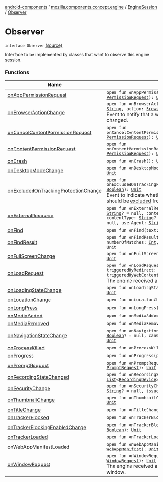 [android-components](../../../index.md) / [mozilla.components.concept.engine](../../index.md) / [EngineSession](../index.md) / [Observer](./index.md)

# Observer

`interface Observer` [(source)](https://github.com/mozilla-mobile/android-components/blob/master/components/concept/engine/src/main/java/mozilla/components/concept/engine/EngineSession.kt#L35)

Interface to be implemented by classes that want to observe this engine session.

### Functions

| Name | Summary |
|---|---|
| [onAppPermissionRequest](on-app-permission-request.md) | `open fun onAppPermissionRequest(permissionRequest: `[`PermissionRequest`](../../../mozilla.components.concept.engine.permission/-permission-request/index.md)`): `[`Unit`](https://kotlinlang.org/api/latest/jvm/stdlib/kotlin/-unit/index.html) |
| [onBrowserActionChange](on-browser-action-change.md) | `open fun onBrowserActionChange(webExtensionId: `[`String`](https://kotlinlang.org/api/latest/jvm/stdlib/kotlin/-string/index.html)`, action: `[`BrowserAction`](../../../mozilla.components.concept.engine.webextension/-browser-action/index.md)`): `[`Unit`](https://kotlinlang.org/api/latest/jvm/stdlib/kotlin/-unit/index.html)<br>Event to notify that a web extension browser action has changed. |
| [onCancelContentPermissionRequest](on-cancel-content-permission-request.md) | `open fun onCancelContentPermissionRequest(permissionRequest: `[`PermissionRequest`](../../../mozilla.components.concept.engine.permission/-permission-request/index.md)`): `[`Unit`](https://kotlinlang.org/api/latest/jvm/stdlib/kotlin/-unit/index.html) |
| [onContentPermissionRequest](on-content-permission-request.md) | `open fun onContentPermissionRequest(permissionRequest: `[`PermissionRequest`](../../../mozilla.components.concept.engine.permission/-permission-request/index.md)`): `[`Unit`](https://kotlinlang.org/api/latest/jvm/stdlib/kotlin/-unit/index.html) |
| [onCrash](on-crash.md) | `open fun onCrash(): `[`Unit`](https://kotlinlang.org/api/latest/jvm/stdlib/kotlin/-unit/index.html) |
| [onDesktopModeChange](on-desktop-mode-change.md) | `open fun onDesktopModeChange(enabled: `[`Boolean`](https://kotlinlang.org/api/latest/jvm/stdlib/kotlin/-boolean/index.html)`): `[`Unit`](https://kotlinlang.org/api/latest/jvm/stdlib/kotlin/-unit/index.html) |
| [onExcludedOnTrackingProtectionChange](on-excluded-on-tracking-protection-change.md) | `open fun onExcludedOnTrackingProtectionChange(excluded: `[`Boolean`](https://kotlinlang.org/api/latest/jvm/stdlib/kotlin/-boolean/index.html)`): `[`Unit`](https://kotlinlang.org/api/latest/jvm/stdlib/kotlin/-unit/index.html)<br>Event to indicate whether or not this [EngineSession](../index.md) should be [excluded](on-excluded-on-tracking-protection-change.md#mozilla.components.concept.engine.EngineSession.Observer$onExcludedOnTrackingProtectionChange(kotlin.Boolean)/excluded) from tracking protection. |
| [onExternalResource](on-external-resource.md) | `open fun onExternalResource(url: `[`String`](https://kotlinlang.org/api/latest/jvm/stdlib/kotlin/-string/index.html)`, fileName: `[`String`](https://kotlinlang.org/api/latest/jvm/stdlib/kotlin/-string/index.html)`? = null, contentLength: `[`Long`](https://kotlinlang.org/api/latest/jvm/stdlib/kotlin/-long/index.html)`? = null, contentType: `[`String`](https://kotlinlang.org/api/latest/jvm/stdlib/kotlin/-string/index.html)`? = null, cookie: `[`String`](https://kotlinlang.org/api/latest/jvm/stdlib/kotlin/-string/index.html)`? = null, userAgent: `[`String`](https://kotlinlang.org/api/latest/jvm/stdlib/kotlin/-string/index.html)`? = null): `[`Unit`](https://kotlinlang.org/api/latest/jvm/stdlib/kotlin/-unit/index.html) |
| [onFind](on-find.md) | `open fun onFind(text: `[`String`](https://kotlinlang.org/api/latest/jvm/stdlib/kotlin/-string/index.html)`): `[`Unit`](https://kotlinlang.org/api/latest/jvm/stdlib/kotlin/-unit/index.html) |
| [onFindResult](on-find-result.md) | `open fun onFindResult(activeMatchOrdinal: `[`Int`](https://kotlinlang.org/api/latest/jvm/stdlib/kotlin/-int/index.html)`, numberOfMatches: `[`Int`](https://kotlinlang.org/api/latest/jvm/stdlib/kotlin/-int/index.html)`, isDoneCounting: `[`Boolean`](https://kotlinlang.org/api/latest/jvm/stdlib/kotlin/-boolean/index.html)`): `[`Unit`](https://kotlinlang.org/api/latest/jvm/stdlib/kotlin/-unit/index.html) |
| [onFullScreenChange](on-full-screen-change.md) | `open fun onFullScreenChange(enabled: `[`Boolean`](https://kotlinlang.org/api/latest/jvm/stdlib/kotlin/-boolean/index.html)`): `[`Unit`](https://kotlinlang.org/api/latest/jvm/stdlib/kotlin/-unit/index.html) |
| [onLoadRequest](on-load-request.md) | `open fun onLoadRequest(url: `[`String`](https://kotlinlang.org/api/latest/jvm/stdlib/kotlin/-string/index.html)`, triggeredByRedirect: `[`Boolean`](https://kotlinlang.org/api/latest/jvm/stdlib/kotlin/-boolean/index.html)`, triggeredByWebContent: `[`Boolean`](https://kotlinlang.org/api/latest/jvm/stdlib/kotlin/-boolean/index.html)`): `[`Unit`](https://kotlinlang.org/api/latest/jvm/stdlib/kotlin/-unit/index.html)<br>The engine received a request to load a request. |
| [onLoadingStateChange](on-loading-state-change.md) | `open fun onLoadingStateChange(loading: `[`Boolean`](https://kotlinlang.org/api/latest/jvm/stdlib/kotlin/-boolean/index.html)`): `[`Unit`](https://kotlinlang.org/api/latest/jvm/stdlib/kotlin/-unit/index.html) |
| [onLocationChange](on-location-change.md) | `open fun onLocationChange(url: `[`String`](https://kotlinlang.org/api/latest/jvm/stdlib/kotlin/-string/index.html)`): `[`Unit`](https://kotlinlang.org/api/latest/jvm/stdlib/kotlin/-unit/index.html) |
| [onLongPress](on-long-press.md) | `open fun onLongPress(hitResult: `[`HitResult`](../../-hit-result/index.md)`): `[`Unit`](https://kotlinlang.org/api/latest/jvm/stdlib/kotlin/-unit/index.html) |
| [onMediaAdded](on-media-added.md) | `open fun onMediaAdded(media: `[`Media`](../../../mozilla.components.concept.engine.media/-media/index.md)`): `[`Unit`](https://kotlinlang.org/api/latest/jvm/stdlib/kotlin/-unit/index.html) |
| [onMediaRemoved](on-media-removed.md) | `open fun onMediaRemoved(media: `[`Media`](../../../mozilla.components.concept.engine.media/-media/index.md)`): `[`Unit`](https://kotlinlang.org/api/latest/jvm/stdlib/kotlin/-unit/index.html) |
| [onNavigationStateChange](on-navigation-state-change.md) | `open fun onNavigationStateChange(canGoBack: `[`Boolean`](https://kotlinlang.org/api/latest/jvm/stdlib/kotlin/-boolean/index.html)`? = null, canGoForward: `[`Boolean`](https://kotlinlang.org/api/latest/jvm/stdlib/kotlin/-boolean/index.html)`? = null): `[`Unit`](https://kotlinlang.org/api/latest/jvm/stdlib/kotlin/-unit/index.html) |
| [onProcessKilled](on-process-killed.md) | `open fun onProcessKilled(): `[`Unit`](https://kotlinlang.org/api/latest/jvm/stdlib/kotlin/-unit/index.html) |
| [onProgress](on-progress.md) | `open fun onProgress(progress: `[`Int`](https://kotlinlang.org/api/latest/jvm/stdlib/kotlin/-int/index.html)`): `[`Unit`](https://kotlinlang.org/api/latest/jvm/stdlib/kotlin/-unit/index.html) |
| [onPromptRequest](on-prompt-request.md) | `open fun onPromptRequest(promptRequest: `[`PromptRequest`](../../../mozilla.components.concept.engine.prompt/-prompt-request/index.md)`): `[`Unit`](https://kotlinlang.org/api/latest/jvm/stdlib/kotlin/-unit/index.html) |
| [onRecordingStateChanged](on-recording-state-changed.md) | `open fun onRecordingStateChanged(devices: `[`List`](https://kotlinlang.org/api/latest/jvm/stdlib/kotlin.collections/-list/index.html)`<`[`RecordingDevice`](../../../mozilla.components.concept.engine.media/-recording-device/index.md)`>): `[`Unit`](https://kotlinlang.org/api/latest/jvm/stdlib/kotlin/-unit/index.html) |
| [onSecurityChange](on-security-change.md) | `open fun onSecurityChange(secure: `[`Boolean`](https://kotlinlang.org/api/latest/jvm/stdlib/kotlin/-boolean/index.html)`, host: `[`String`](https://kotlinlang.org/api/latest/jvm/stdlib/kotlin/-string/index.html)`? = null, issuer: `[`String`](https://kotlinlang.org/api/latest/jvm/stdlib/kotlin/-string/index.html)`? = null): `[`Unit`](https://kotlinlang.org/api/latest/jvm/stdlib/kotlin/-unit/index.html) |
| [onThumbnailChange](on-thumbnail-change.md) | `open fun onThumbnailChange(bitmap: <ERROR CLASS>?): `[`Unit`](https://kotlinlang.org/api/latest/jvm/stdlib/kotlin/-unit/index.html) |
| [onTitleChange](on-title-change.md) | `open fun onTitleChange(title: `[`String`](https://kotlinlang.org/api/latest/jvm/stdlib/kotlin/-string/index.html)`): `[`Unit`](https://kotlinlang.org/api/latest/jvm/stdlib/kotlin/-unit/index.html) |
| [onTrackerBlocked](on-tracker-blocked.md) | `open fun onTrackerBlocked(tracker: `[`Tracker`](../../../mozilla.components.concept.engine.content.blocking/-tracker/index.md)`): `[`Unit`](https://kotlinlang.org/api/latest/jvm/stdlib/kotlin/-unit/index.html) |
| [onTrackerBlockingEnabledChange](on-tracker-blocking-enabled-change.md) | `open fun onTrackerBlockingEnabledChange(enabled: `[`Boolean`](https://kotlinlang.org/api/latest/jvm/stdlib/kotlin/-boolean/index.html)`): `[`Unit`](https://kotlinlang.org/api/latest/jvm/stdlib/kotlin/-unit/index.html) |
| [onTrackerLoaded](on-tracker-loaded.md) | `open fun onTrackerLoaded(tracker: `[`Tracker`](../../../mozilla.components.concept.engine.content.blocking/-tracker/index.md)`): `[`Unit`](https://kotlinlang.org/api/latest/jvm/stdlib/kotlin/-unit/index.html) |
| [onWebAppManifestLoaded](on-web-app-manifest-loaded.md) | `open fun onWebAppManifestLoaded(manifest: `[`WebAppManifest`](../../../mozilla.components.concept.engine.manifest/-web-app-manifest/index.md)`): `[`Unit`](https://kotlinlang.org/api/latest/jvm/stdlib/kotlin/-unit/index.html) |
| [onWindowRequest](on-window-request.md) | `open fun onWindowRequest(windowRequest: `[`WindowRequest`](../../../mozilla.components.concept.engine.window/-window-request/index.md)`): `[`Unit`](https://kotlinlang.org/api/latest/jvm/stdlib/kotlin/-unit/index.html)<br>The engine received a request to open or close a window. |
